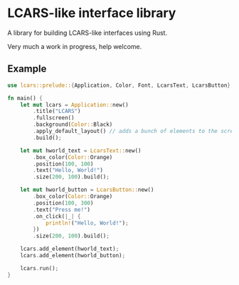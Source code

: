 # LCARS-like interface library

A library for building LCARS-like interfaces using Rust.

Very much a work in progress, help welcome.


## Example

```rust
use lcars::prelude::{Application, Color, Font, LcarsText, LcarsButton};

fn main() {
    let mut lcars = Application::new()
        .title("LCARS")
        .fullscreen()
        .background(Color::Black)
        .apply_default_layout() // adds a bunch of elements to the screen
        .build();

    let mut hworld_text = LcarsText::new()
        .box_color(Color::Orange)
        .position(100, 100)
        .text("Hello, World!")
        .size(200, 100).build();

    let mut hworld_button = LcarsButton::new()
        .box_color(Color::Orange)
        .position(100, 300)
        .text("Press me!")
        .on_click(|_| {
            println!("Hello, World!");
        })
        .size(200, 100).build();

    lcars.add_element(hworld_text);
    lcars.add_element(hworld_button);

    lcars.run();
}
```
